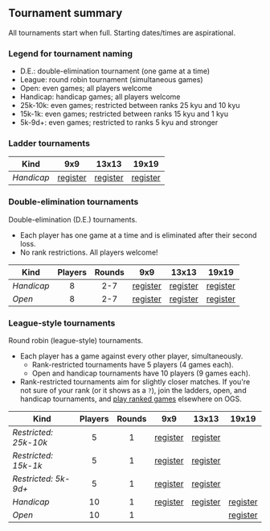 ## Tournament summary

All tournaments start when full. Starting dates/times are aspirational.

### Legend for tournament naming

- D.E.: double-elimination tournament (one game at a time)
- League: round robin tournament (simultaneous games)
- Open: even games; all players welcome
- Handicap: handicap games; all players welcome
- 25k-10k: even games; restricted between ranks 25 kyu and 10 kyu
- 15k-1k: even games; restricted between ranks 15 kyu and 1 kyu
- 5k-9d+: even games; restricted to ranks 5 kyu and stronger

### Ladder tournaments

| Kind       |  9x9  | 13x13 | 19x19 |
| ---------- | :---: | :---: | :---: |
| *Handicap* | [register](https://online-go.com/ladder/41992) | [register](https://online-go.com/ladder/41993) | [register](https://online-go.com/ladder/41994) |

### Double-elimination tournaments

Double-elimination (D.E.) tournaments.

- Each player has one game at a time and is eliminated after their second loss.
- No rank restrictions. All players welcome!

| Kind       | Players | Rounds | 9x9  | 13x13 | 19x19 |
| ---------- | :-----: | :----: | :---: | :---: | :---: |
| *Handicap* | 8 | 2-7 | [register][de-handicap-9-new] | [register][de-handicap-13-new] | [register][de-handicap-19-new] |
| *Open*     | 8 | 2-7 | [register][de-open-9-new] | [register][de-open-13-new] | [register][de-open-19-new] |

[de-handicap-9-new]: https://online-go.com/tournament/121755
[de-handicap-13-new]: https://online-go.com/tournament/121211
[de-handicap-19-new]: https://online-go.com/tournament/121756
[de-open-9-new]: https://online-go.com/tournament/121349
[de-open-13-new]: https://online-go.com/tournament/121350
[de-open-19-new]: https://online-go.com/tournament/121036

[de-handicap-9-1]: https://online-go.com/tournament/112486
[de-handicap-9-2]: https://online-go.com/tournament/112551
[de-handicap-9-3]: https://online-go.com/tournament/113289
[de-handicap-9-4]: https://online-go.com/tournament/113654
[de-handicap-9-5]: https://online-go.com/tournament/114274
[de-handicap-9-6]: https://online-go.com/tournament/115633
[de-handicap-9-7]: https://online-go.com/tournament/116149
[de-handicap-9-12]: https://online-go.com/tournament/120860
[de-handicap-9-13]: https://online-go.com/tournament/121755
[de-handicap-13-1]: https://online-go.com/tournament/112490
[de-handicap-13-2]: https://online-go.com/tournament/112646
[de-handicap-13-3]: https://online-go.com/tournament/113235
[de-handicap-13-4]: https://online-go.com/tournament/113837
[de-handicap-13-5]: https://online-go.com/tournament/114270
[de-handicap-13-6]: https://online-go.com/tournament/114913
[de-handicap-13-9]: https://online-go.com/tournament/120668
[de-handicap-13-10]: https://online-go.com/tournament/121211
[de-handicap-19-1]: https://online-go.com/tournament/112489
[de-handicap-19-2]: https://online-go.com/tournament/112654
[de-handicap-19-3]: https://online-go.com/tournament/112991
[de-handicap-19-4]: https://online-go.com/tournament/113349
[de-handicap-19-5]: https://online-go.com/tournament/113644
[de-handicap-19-6]: https://online-go.com/tournament/113817
[de-handicap-19-7]: https://online-go.com/tournament/114059
[de-handicap-19-8]: https://online-go.com/tournament/114308
[de-handicap-19-9]: https://online-go.com/tournament/114635
[de-handicap-19-10]: https://online-go.com/tournament/114868
[de-handicap-19-11]: https://online-go.com/tournament/115107
[de-handicap-19-12]: https://online-go.com/tournament/115439
[de-handicap-19-13]: https://online-go.com/tournament/115845
[de-handicap-19-20]: https://online-go.com/tournament/120859
[de-handicap-19-21]: https://online-go.com/tournament/121285
[de-handicap-19-22]: https://online-go.com/tournament/121756

[de-open-9-1]: https://online-go.com/tournament/112487
[de-open-9-2]: https://online-go.com/tournament/112550
[de-open-9-3]: https://online-go.com/tournament/113199
[de-open-9-4]: https://online-go.com/tournament/114189
[de-open-9-5]: https://online-go.com/tournament/115172
[de-open-9-10]: https://online-go.com/tournament/119949
[de-open-9-11]: https://online-go.com/tournament/121349
[de-open-13-1]: https://online-go.com/tournament/112517
[de-open-13-2]: https://online-go.com/tournament/112651
[de-open-13-3]: https://online-go.com/tournament/113185
[de-open-13-4]: https://online-go.com/tournament/113818
[de-open-13-5]: https://online-go.com/tournament/114113
[de-open-13-6]: https://online-go.com/tournament/114604
[de-open-13-7]: https://online-go.com/tournament/115585
[de-open-13-10]: https://online-go.com/tournament/119950
[de-open-13-11]: https://online-go.com/tournament/121350
[de-open-19-1]: https://online-go.com/tournament/112488
[de-open-19-2]: https://online-go.com/tournament/112652
[de-open-19-3]: https://online-go.com/tournament/112990
[de-open-19-4]: https://online-go.com/tournament/113728
[de-open-19-5]: https://online-go.com/tournament/114246
[de-open-19-6]: https://online-go.com/tournament/114742
[de-open-19-7]: https://online-go.com/tournament/115259
[de-open-19-8]: https://online-go.com/tournament/115957
[de-open-19-14]: https://online-go.com/tournament/120314
[de-open-19-15]: https://online-go.com/tournament/121036

### League-style tournaments

Round robin (league-style) tournaments.

- Each player has a game against every other player, simultaneously.
    - Rank-restricted tournaments have 5 players (4 games each).
    - Open and handicap tournaments have 10 players (9 games each).
- Rank-restricted tournaments aim for slightly closer matches. If you're not
  sure of your rank (or it shows as a `?`), join the ladders, open, and
  handicap tournaments, and [play ranked games](https://online-go.com/play)
  elsewhere on OGS.

| Kind       | Players | Rounds | 9x9  | 13x13 | 19x19 |
| ---------- | :-----: | :----: | :---: | :---: | :---: |
| *Restricted: 25k-10k* | 5 | 1 | [register][league-25k10k-9-new] | [register][league-25k10k-13-new] | |
| *Restricted: 15k-1k*  | 5 | 1 | [register][league-15k1k-9-new] | [register][league-15k1k-13-new] | |
| *Restricted: 5k-9d+*  | 5 | 1 | [register][league-5k9d-9-new] | [register][league-5k9d-13-new] | |
| *Handicap* | 10 | 1 | [register][league-handicap-9-new] | [register][league-handicap-13-new] | [register][league-handicap-19-new] |
| *Open*     | 10 | 1 | | | [register][league-open-19-new] |

[league-handicap-9-new]: https://online-go.com/tournament/121447
[league-handicap-13-new]: https://online-go.com/tournament/121448
[league-handicap-19-new]: https://online-go.com/tournament/121835
[league-25k10k-9-new]: https://online-go.com/tournament/121616
[league-15k1k-9-new]: https://online-go.com/tournament/121617
[league-5k9d-9-new]: https://online-go.com/tournament/121249
[league-25k10k-13-new]: https://online-go.com/tournament/121618
[league-15k1k-13-new]: https://online-go.com/tournament/121391
[league-5k9d-13-new]: https://online-go.com/tournament/115741
[league-open-19-new]: https://online-go.com/tournament/121513

[league-handicap-9-1]: https://online-go.com/tournament/112544
[league-handicap-9-2]: https://online-go.com/tournament/112959
[league-handicap-9-3]: https://online-go.com/tournament/114370
[league-handicap-9-4]: https://online-go.com/tournament/114854
[league-handicap-9-5]: https://online-go.com/tournament/115599
[league-handicap-9-6]: https://online-go.com/tournament/116419
[league-handicap-9-9]: https://online-go.com/tournament/119665
[league-handicap-9-10]: https://online-go.com/tournament/121447
[league-handicap-13-1]: https://online-go.com/tournament/112549
[league-handicap-13-2]: https://online-go.com/tournament/113836
[league-handicap-13-3]: https://online-go.com/tournament/114339
[league-handicap-13-4]: https://online-go.com/tournament/115621
[league-handicap-13-8]: https://online-go.com/tournament/121448
[league-handicap-19-1]: https://online-go.com/tournament/112547
[league-handicap-19-2]: https://online-go.com/tournament/113198
[league-handicap-19-3]: https://online-go.com/tournament/113380
[league-handicap-19-4]: https://online-go.com/tournament/113949
[league-handicap-19-5]: https://online-go.com/tournament/114493
[league-handicap-19-6]: https://online-go.com/tournament/114745
[league-handicap-19-7]: https://online-go.com/tournament/115205
[league-handicap-19-8]: https://online-go.com/tournament/115809
[league-handicap-19-9]: https://online-go.com/tournament/116400
[league-handicap-19-16]: https://online-go.com/tournament/120669
[league-handicap-19-17]: https://online-go.com/tournament/121835

[league-25k10k-9-1]: https://online-go.com/tournament/112541
[league-25k10k-9-2]: https://online-go.com/tournament/112692
[league-25k10k-9-3]: https://online-go.com/tournament/112963
[league-25k10k-9-4]: https://online-go.com/tournament/113486
[league-25k10k-9-5]: https://online-go.com/tournament/113959
[league-25k10k-9-6]: https://online-go.com/tournament/114231
[league-25k10k-9-7]: https://online-go.com/tournament/114411
[league-25k10k-9-8]: https://online-go.com/tournament/114685
[league-25k10k-9-9]: https://online-go.com/tournament/114998
[league-25k10k-9-10]: https://online-go.com/tournament/115465
[league-25k10k-9-11]: https://online-go.com/tournament/115810
[league-25k10k-9-12]: https://online-go.com/tournament/116264
[league-25k10k-9-19]: https://online-go.com/tournament/120783
[league-25k10k-9-20]: https://online-go.com/tournament/121616
[league-15k1k-9-1]: https://online-go.com/tournament/112542
[league-15k1k-9-2]: https://online-go.com/tournament/112675
[league-15k1k-9-3]: https://online-go.com/tournament/113257
[league-15k1k-9-4]: https://online-go.com/tournament/113948
[league-15k1k-9-5]: https://online-go.com/tournament/114094
[league-15k1k-9-6]: https://online-go.com/tournament/114718
[league-15k1k-9-7]: https://online-go.com/tournament/115014
[league-15k1k-9-8]: https://online-go.com/tournament/115793
[league-15k1k-9-13]: https://online-go.com/tournament/120784
[league-15k1k-9-14]: https://online-go.com/tournament/121617
[league-5k9d-9-1]: https://online-go.com/tournament/112543
[league-5k9d-9-2]: https://online-go.com/tournament/112731
[league-5k9d-9-3]: https://online-go.com/tournament/113746
[league-5k9d-9-4]: https://online-go.com/tournament/115020
[league-5k9d-9-5]: https://online-go.com/tournament/116418
[league-5k9d-9-6]: https://online-go.com/tournament/121249

[league-25k10k-13-1]: https://online-go.com/tournament/115739
[league-25k10k-13-2]: https://online-go.com/tournament/116040
[league-25k10k-13-3]: https://online-go.com/tournament/116265
[league-25k10k-13-9]: https://online-go.com/tournament/120312
[league-25k10k-13-10]: https://online-go.com/tournament/120884
[league-25k10k-13-11]: https://online-go.com/tournament/121618
[league-15k1k-13-1]: https://online-go.com/tournament/115740
[league-15k1k-13-6]: https://online-go.com/tournament/120311
[league-15k1k-13-7]: https://online-go.com/tournament/121391
[league-5k9d-13-1]: https://online-go.com/tournament/115741

[league-open-9-1]: https://online-go.com/tournament/112545
[league-open-9-2]: https://online-go.com/tournament/112862
[league-open-9-3]: https://online-go.com/tournament/114746
[league-open-13-1]: https://online-go.com/tournament/112548
[league-open-13-2]: https://online-go.com/tournament/113178
[league-open-13-3]: https://online-go.com/tournament/114083
[league-open-13-4]: https://online-go.com/tournament/114508
[league-open-19-1]: https://online-go.com/tournament/112546
[league-open-19-2]: https://online-go.com/tournament/113047
[league-open-19-3]: https://online-go.com/tournament/113950
[league-open-19-4]: https://online-go.com/tournament/114385
[league-open-19-5]: https://online-go.com/tournament/114747
[league-open-19-6]: https://online-go.com/tournament/115794
[league-open-19-10]: https://online-go.com/tournament/120175
[league-open-19-11]: https://online-go.com/tournament/120959
[league-open-19-12]: https://online-go.com/tournament/121513
